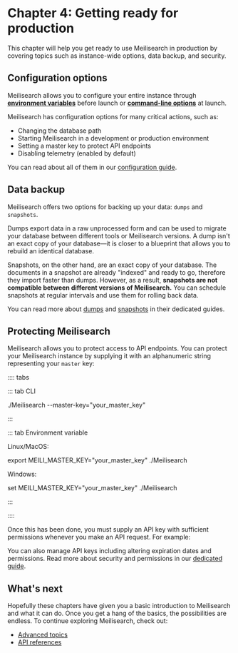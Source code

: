 # Chapter 4: Getting ready for production

This chapter will help you get ready to use Meilisearch in production by covering topics such as instance-wide options, data backup, and security.

## Configuration options

Meilisearch allows you to configure your entire instance through **[environment variables](/reference/features/configuration.md#configuring-an-instance-with-environment-variables)** before launch or **[command-line options](/reference/features/configuration.md#configuring-an-instance-with-command-line-options)** at launch.

Meilisearch has configuration options for many critical actions, such as:

- Changing the database path
- Starting Meilisearch in a development or production environment
- Setting a master key to protect API endpoints
- Disabling telemetry (enabled by default)

You can read about all of them in our [configuration guide](/reference/features/configuration.md).

## Data backup

Meilisearch offers two options for backing up your data: `dumps` and `snapshots`.

Dumps export data in a raw unprocessed form and can be used to migrate your database between different tools or Meilisearch versions. A dump isn't an exact copy of your database—it is closer to a blueprint that allows you to rebuild an identical database.

Snapshots, on the other hand, are an exact copy of your database. The documents in a snapshot are already "indexed" and ready to go, therefore they import faster than dumps. However, as a result, **snapshots are not compatible between different versions of Meilisearch.** You can schedule snapshots at regular intervals and use them for rolling back data.

You can read more about [dumps](/reference/features/dumps.md) and [snapshots](/reference/features/snapshots.md) in their dedicated guides.

## Protecting Meilisearch

Meilisearch allows you to protect access to API endpoints. You can protect your Meilisearch instance by supplying it with an alphanumeric string representing your `master` key:

:::: tabs

::: tab CLI

./Meilisearch --master-key="your_master_key"

:::

::: tab Environment variable

Linux/MacOS:

export MEILI_MASTER_KEY="your_master_key"
./Meilisearch

Windows:

set MEILI_MASTER_KEY="your_master_key"
./Meilisearch

:::

::::

Once this has been done, you must supply an API key with sufficient permissions whenever you make an API request. For example:

<CodeSamples id= getting_started_communicating_with_a_protected_instance />

You can also manage API keys including altering expiration dates and permissions. Read more about security and permissions in our [dedicated guide](/reference/features/authentication.md).

## What's next

Hopefully these chapters have given you a basic introduction to Meilisearch and what it can do. Once you get a hang of the basics, the possibilities are endless. To continue exploring Meilisearch, check out:

- [Advanced topics](/learn/advanced/README.md)
- [API references](/reference/api/README.md)

